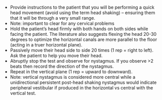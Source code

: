 - Provide instructions to the patient that you will be performing a quick head movement (avoid using the term head shaking) – ensuring them that it will be through a very small range.
- Note: important to clear for any cervical problems
- Hold the patient’s head firmly with both hands on both sides while facing the patient. The literature also suggests flexing the head 20-30 degrees to optimize the horizontal canals are more parallel to the floor (acting in a truer horizontal plane).
- Passively move their head side to side 20 times (1 rep = right to left). Ask the patient to help you move their head.
- Abruptly stop the test and observe for nystagmus. If you observe >2 beats then record the direction of the nystagmus.
- Repeat in the vertical plane (1 rep = upward to downward).
- Note: vertical nystagmus is considered more central while a unidirectional persistent post-head shaking nystagmus would indicate peripheral vestibular if produced in the horizontal vs central with the vertical test.
